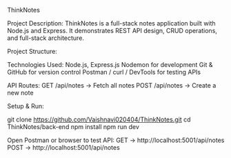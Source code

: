 ThinkNotes

Project Description:
ThinkNotes is a full-stack notes application built with Node.js and Express. It demonstrates REST API design, CRUD operations, and full-stack architecture.

Project Structure:



Technologies Used:
Node.js, Express.js
Nodemon for development
Git & GitHub for version control
Postman / curl / DevTools for testing APIs

API Routes:
GET /api/notes → Fetch all notes
POST /api/notes → Create a new note

Setup & Run:

git clone https://github.com/Vaishnavi020404/ThinkNotes.git
cd ThinkNotes/back-end
npm install
npm run dev


Open Postman or browser to test API:
GET → http://localhost:5001/api/notes
POST → http://localhost:5001/api/notes